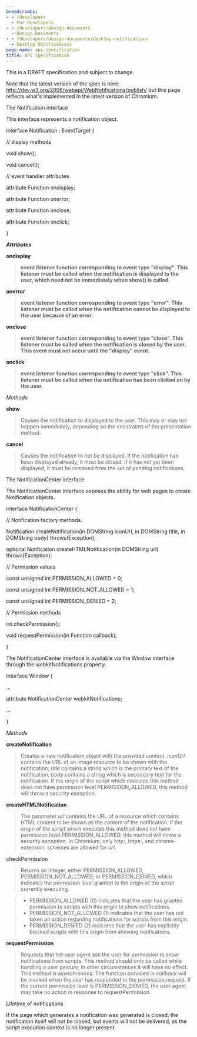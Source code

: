 ```yaml
---
breadcrumbs:
- - /developers
  - For Developers
- - /developers/design-documents
  - Design Documents
- - /developers/design-documents/desktop-notifications
  - Desktop Notifications
page_name: api-specification
title: API Specification
---
```


This is a DRAFT specification and subject to change.

Note that the latest version of the *spec* is here:
<http://dev.w3.org/2006/webapi/WebNotifications/publish/> but this page reflects
what's implemented in the latest version of Chromium.

The Notification interface

This interface represents a notification object.

interface Notification : EventTarget {

// display methods

void show();

void cancel();

// event handler attributes

attribute Function ondisplay;

attribute Function onerror;

attribute Function onclose;

attribute Function onclick;

}

***Attributes***

**ondisplay**

> **event listener function corresponding to event type "display". This listener
> must be called when the notification is displayed to the user, which need not
> be immediately when show() is called.**

**onerror**

> **event listener function corresponding to event type "error". This listener
> must be called when the notification cannot be displayed to the user because
> of an error.**

**onclose**

> **event listener function corresponding to event type "close". This listener must be called when the notification is closed by the user. This event must not occur until the "display" event.**

**onclick**
> **event listener function corresponding to event type "click". This listener
> must be called when the notification has been clicked on by the user.**

*Methods*

**show**

> Causes the notification to displayed to the user. This may or may not happen
> immediately, depending on the constraints of the presentation method.

**cancel**

> Causes the notification to not be displayed. If the notification has been
> displayed already, it must be closed. If it has not yet been displayed, it
> must be removed from the set of pending notifications.

The NotificationCenter interface

The NotificationCenter interface exposes the ability for web pages to create
Notification objects.

interface NotificationCenter {

// Notification factory methods.

Notification createNotification(in DOMString iconUrl, in DOMString title, in
DOMString body) throws(Exception);

optional Notification createHTMLNotification(in DOMString url)
throws(Exception);

// Permission values

const unsigned int PERMISSION_ALLOWED = 0;

const unsigned int PERMISSION_NOT_ALLOWED = 1;

const unsigned int PERMISSION_DENIED = 2;

// Permission methods

int checkPermission();

void requestPermission(in Function callback);

}

The NotificationCenter interface is available via the Window interface through
the webkitNotifications property.

interface Window {

...

attribute NotificationCenter webkitNotifications;

...

}

*Methods*

**createNotification**

> Creates a new notification object with the provided content. *iconUrl*
> contains the URL of an image resource to be shown with the notification;
> *title* contains a string which is the primary text of the notification;
> *body* contains a string which is secondary text for the notification. If the
> origin of the script which executes this method does not have permission level
> PERMISSION_ALLOWED, this method will throw a security exception.

**createHTMLNotification**

> The parameter *url* contains the URL of a resource which contains HTML content
> to be shown as the content of the notification. If the origin of the script
> which executes this method does not have permission level PERMISSION_ALLOWED,
> this method will throw a security exception. In Chromium, only http:, https:,
> and chrome-extension: schemes are allowed for *url*.

checkPermission
> Returns an integer, either PERMISSION_ALLOWED, PERMISSION_NOT_ALLOWED, or
> PERMISSION_DENIED, which indicates the permission level granted to the origin
> of the script currently executing.

> *   PERMISSION_ALLOWED (0) indicates that the user has granted
              permission to scripts with this origin to show notifications.
> *   PERMISSION_NOT_ALLOWED (1) indicates that the user has not taken
              an action regarding notifications for scripts from this origin.
> *   PERMISSION_DENIED (2) indicates that the user has explicitly
              blocked scripts with this origin from showing notifications.

**requestPermission**

> Requests that the user agent ask the user for permission to show notifications
> from scripts. This method should only be called while handling a user gesture;
> in other circumstances it will have no effect. This method is asynchronous.
> The function provided in *callback* will be invoked when the user has
> responded to the permission request. If the current permission level is
> PERMISSION_DENIED, the user agent may take no action in response to
> requestPermission.

Lifetime of notifications

If the page which generates a notification was generated is closed, the
notification itself will not be closed, but events will not be delivered, as the
script execution context is no longer present.